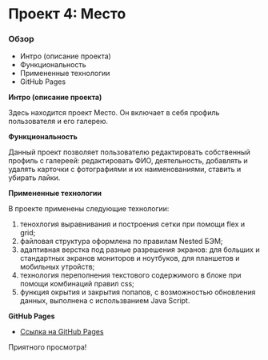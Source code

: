 # Проект 4: Место

### Обзор
* Интро (описание проекта)
* Функциональность
* Примененные технологии
* GitHub Pages

**Интро (описание проекта)**

Здесь находится проект Место. Он включает в себя профиль пользователя и его галерею.

**Функциональность**

Данный проект позволяет пользователю редактировать собственный профиль с галереей: редактировать ФИО, деятельность, добавлять и удалять карточки с фотографиями и их наименованиями, ставить и убирать лайки.

**Примененные технологии**

В проекте применены следующие технологии:
1. тенохлогия выравнивания и построения сетки при помощи flex и grid;
2. файловая структура оформлена по правилам Nested БЭМ;
3. адаптивная верстка под разные разрешения экранов: для больших и стандартных экранов мониторов и ноутбуков, для планшетов и мобильных утройств;
4. технология переполнения текстового содержимого в блоке при помощи комбинаций правил css;
5. функция окрытия и закрытия попапов, с возможностью обновления данных, выполнена с использванием Java Script.

**GitHub Pages**

* [Ссылка на GitHub Pages](https://tatyanagolendukhina.github.io/mesto/index.html)


Приятного просмотра!
